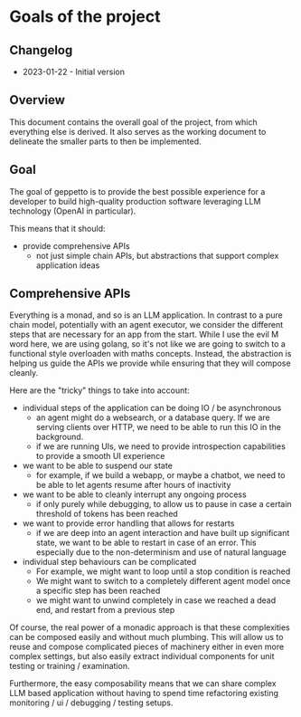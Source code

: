 # Goals of the project

## Changelog 

- 2023-01-22 - Initial version

## Overview

This document contains the overall goal of the project, from which everything else is 
derived. It also serves as the working document to delineate the smaller parts to then be
implemented.

## Goal

The goal of geppetto is to provide the best possible experience for a developer to build 
high-quality production software leveraging LLM technology (OpenAI in particular). 

This means that it should:
- provide comprehensive APIs
  - not just simple chain APIs, but abstractions that support complex application ideas 


## Comprehensive APIs 

Everything is a monad, and so is an LLM application. In contrast to a pure chain model,
potentially with an agent executor, we consider the different steps that are necessary for 
an app from the start. While I use the evil M word here, we are using golang, so it's not
like we are going to switch to a functional style overloaden with maths concepts. Instead,
the abstraction is helping us guide the APIs we provide while ensuring that they will compose
cleanly.

Here are the "tricky" things to take into account:

- individual steps of the application can be doing IO / be asynchronous
  - an agent might do a websearch, or a database query. If we are serving clients over HTTP, we need 
to be able to run this IO in the background.
  - if we are running UIs, we need to provide introspection capabilities to provide a smooth UI experience 
- we want to be able to suspend our state
  - for example, if we build a webapp, or maybe a chatbot, we need to be able to let
agents resume after hours of inactivity
- we want to be able to cleanly interrupt any ongoing process 
  - if only purely while debugging, to allow us to pause in case a certain threshold of tokens
has been reached
- we want to provide error handling that allows for restarts
  - if we are deep into an agent interaction and have built up significant state, we want to
be able to restart in case of an error. This especially due to the non-determinism and use of
natural language
- individual step behaviours can be complicated 
  - For example, we might want to loop until a stop condition is reached
  - We might want to switch to a completely different agent model once a specific step has been reached
  - we might want to unwind completely in case we reached a dead end, and restart from a previous step

Of course, the real power of a monadic approach is that these complexities can be composed easily and 
without much plumbing. This will allow us to reuse and compose complicated pieces of machinery
either in even more complex settings, but also easily extract individual components for unit testing
or training / examination. 

Furthermore, the easy composability means that we can share complex LLM based application without
having to spend time refactoring existing monitoring / ui / debugging / testing setups.
